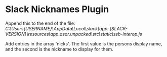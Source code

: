 # Slack Nicknames Plugin

Append this to the end of the file:<br />
<i>C:\Users\{USERNAME}\AppData\Local\slack\app-{SLACK-VERSION}\resources\app.asar.unpacked\src\static\ssb-interop.js</i>

Add entries in the array 'nicks'. The first value is the persons 
display name, and the second is the nickname to display for them.
